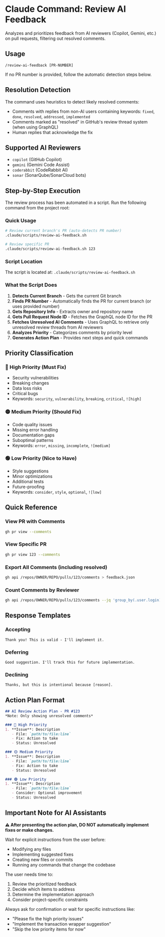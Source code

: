 # Claude Command: Review AI Feedback

Analyzes and prioritizes feedback from AI reviewers (Copilot, Gemini, etc.) on pull requests, filtering out resolved comments.

## Usage

```
/review-ai-feedback [PR-NUMBER]
```

If no PR number is provided, follow the automatic detection steps below.

## Resolution Detection
The command uses heuristics to detect likely resolved comments:
- Comments with replies from non-AI users containing keywords: `fixed`, `done`, `resolved`, `addressed`, `implemented`
- Comments marked as "resolved" in GitHub's review thread system (when using GraphQL)
- Human replies that acknowledge the fix

## Supported AI Reviewers
- `copilot` (GitHub Copilot)
- `gemini` (Gemini Code Assist)
- `coderabbit` (CodeRabbit AI)
- `sonar` (SonarQube/SonarCloud bots)

## Step-by-Step Execution

The review process has been automated in a script. Run the following command from the project root:

### Quick Usage
```bash
# Review current branch's PR (auto-detects PR number)
.claude/scripts/review-ai-feedback.sh

# Review specific PR
.claude/scripts/review-ai-feedback.sh 123
```

### Script Location
The script is located at: `.claude/scripts/review-ai-feedback.sh`

### What the Script Does
1. **Detects Current Branch** - Gets the current Git branch
2. **Finds PR Number** - Automatically finds the PR for current branch (or uses provided number)
3. **Gets Repository Info** - Extracts owner and repository name
4. **Gets Pull Request Node ID** - Fetches the GraphQL node ID for the PR
5. **Fetches Unresolved AI Comments** - Uses GraphQL to retrieve only unresolved review threads from AI reviewers
6. **Analyzes Priority** - Categorizes comments by priority level
7. **Generates Action Plan** - Provides next steps and quick commands

## Priority Classification

### 🔴 High Priority (Must Fix)
- Security vulnerabilities
- Breaking changes
- Data loss risks
- Critical bugs
- Keywords: `security`, `vulnerability`, `breaking`, `critical`, `![high]`

### 🟡 Medium Priority (Should Fix)
- Code quality issues
- Missing error handling
- Documentation gaps
- Suboptimal patterns
- Keywords: `error`, `missing`, `incomplete`, `![medium]`

### 🟢 Low Priority (Nice to Have)
- Style suggestions
- Minor optimizations
- Additional tests
- Future-proofing
- Keywords: `consider`, `style`, `optional`, `![low]`


## Quick Reference

### View PR with Comments
```bash
gh pr view --comments
```

### View Specific PR
```bash
gh pr view 123 --comments
```

### Export All Comments (including resolved)
```bash
gh api /repos/OWNER/REPO/pulls/123/comments > feedback.json
```

### Count Comments by Reviewer
```bash
gh api /repos/OWNER/REPO/pulls/123/comments --jq 'group_by(.user.login) | map({user: .[0].user.login, count: length})'
```

## Response Templates

### Accepting
```
Thank you! This is valid - I'll implement it.
```

### Deferring
```
Good suggestion. I'll track this for future implementation.
```

### Declining
```
Thanks, but this is intentional because [reason].
```

## Action Plan Format

```markdown
## AI Review Action Plan - PR #123
*Note: Only showing unresolved comments*

### 🔴 High Priority
1. **Issue**: Description
   - File: `path/to/file:line`
   - Fix: Action to take
   - Status: Unresolved

### 🟡 Medium Priority  
1. **Issue**: Description
   - File: `path/to/file:line`
   - Fix: Action to take
   - Status: Unresolved

### 🟢 Low Priority
1. **Issue**: Description
   - File: `path/to/file:line`
   - Consider: Optional improvement
   - Status: Unresolved
```

## Important Note for AI Assistants

**⚠️ After presenting the action plan, DO NOT automatically implement fixes or make changes.**

Wait for explicit instructions from the user before:
- Modifying any files
- Implementing suggested fixes
- Creating new files or commits
- Running any commands that change the codebase

The user needs time to:
1. Review the prioritized feedback
2. Decide which items to address
3. Determine the implementation approach
4. Consider project-specific constraints

Always ask for confirmation or wait for specific instructions like:
- "Please fix the high priority issues"
- "Implement the transaction wrapper suggestion"
- "Skip the low priority items for now"